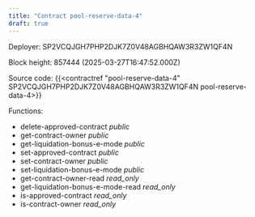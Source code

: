 ```yaml
---
title: "Contract pool-reserve-data-4"
draft: true
---
```

Deployer: SP2VCQJGH7PHP2DJK7Z0V48AGBHQAW3R3ZW1QF4N


 



Block height: 857444 (2025-03-27T16:47:52.000Z)

Source code: {{<contractref "pool-reserve-data-4" SP2VCQJGH7PHP2DJK7Z0V48AGBHQAW3R3ZW1QF4N pool-reserve-data-4>}}

Functions:

* delete-approved-contract _public_
* get-contract-owner _public_
* get-liquidation-bonus-e-mode _public_
* set-approved-contract _public_
* set-contract-owner _public_
* set-liquidation-bonus-e-mode _public_
* get-contract-owner-read _read_only_
* get-liquidation-bonus-e-mode-read _read_only_
* is-approved-contract _read_only_
* is-contract-owner _read_only_
